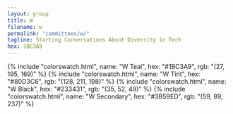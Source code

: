 ```yaml
---
layout: group
title: W
filename: w
permalink: "committees/w/"
tagline: Starting Conversations About Diversity in Tech
hex: 1BC3A9
---
```



{% include "colorswatch.html", name: "W Teal", hex: "#1BC3A9", rgb: "(27, 195, 169)" %}
{% include "colorswatch.html", name: "W Tint", hex: "#80D3C6", rgb: "(128, 211, 198)" %}
{% include "colorswatch.html", name: "W Black", hex: "#233431", rgb: "(35, 52, 49)" %}
{% include "colorswatch.html", name: "W Secondary", hex: "#3B59ED", rgb: "(59, 89, 237)" %}
